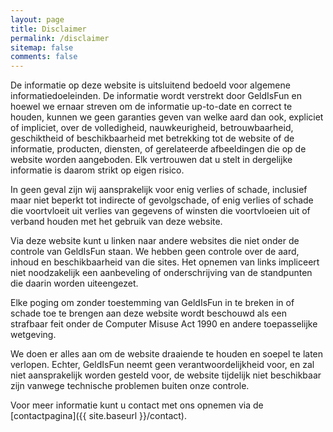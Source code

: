 ```yaml
---
layout: page
title: Disclaimer
permalink: /disclaimer
sitemap: false
comments: false
---
```


De informatie op deze website is uitsluitend bedoeld voor algemene informatiedoeleinden. De informatie wordt verstrekt door GeldIsFun en hoewel we ernaar streven om de informatie up-to-date en correct te houden, kunnen we geen garanties geven van welke aard dan ook, expliciet of impliciet, over de volledigheid, nauwkeurigheid, betrouwbaarheid, geschiktheid of beschikbaarheid met betrekking tot de website of de informatie, producten, diensten, of gerelateerde afbeeldingen die op de website worden aangeboden. Elk vertrouwen dat u stelt in dergelijke informatie is daarom strikt op eigen risico.

In geen geval zijn wij aansprakelijk voor enig verlies of schade, inclusief maar niet beperkt tot indirecte of gevolgschade, of enig verlies of schade die voortvloeit uit verlies van gegevens of winsten die voortvloeien uit of verband houden met het gebruik van deze website.

Via deze website kunt u linken naar andere websites die niet onder de controle van GeldIsFun staan. We hebben geen controle over de aard, inhoud en beschikbaarheid van die sites. Het opnemen van links impliceert niet noodzakelijk een aanbeveling of onderschrijving van de standpunten die daarin worden uiteengezet.

Elke poging om zonder toestemming van GeldIsFun in te breken in of schade toe te brengen aan deze website wordt beschouwd als een strafbaar feit onder de Computer Misuse Act 1990 en andere toepasselijke wetgeving.

We doen er alles aan om de website draaiende te houden en soepel te laten verlopen. Echter, GeldIsFun neemt geen verantwoordelijkheid voor, en zal niet aansprakelijk worden gesteld voor, de website tijdelijk niet beschikbaar zijn vanwege technische problemen buiten onze controle.

Voor meer informatie kunt u contact met ons opnemen via de [contactpagina]({{ site.baseurl }}/contact).

